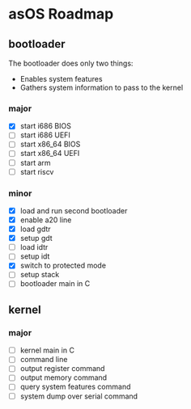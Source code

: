 # asOS Roadmap

## bootloader

The bootloader does only two things:
* Enables system features
* Gathers system information to pass to the kernel

### major

- [x] start i686 BIOS
- [ ] start i686 UEFI
- [ ] start x86_64 BIOS
- [ ] start x86_64 UEFI
- [ ] start arm
- [ ] start riscv

### minor

- [x] load and run second bootloader
- [x] enable a20 line
- [x] load gdtr
- [x] setup gdt
- [ ] load idtr
- [ ] setup idt
- [x] switch to protected mode
- [ ] setup stack
- [ ] bootloader main in C

## kernel

### major

- [ ] kernel main in C
- [ ] command line
- [ ] output register command
- [ ] output memory command
- [ ] query system features command
- [ ] system dump over serial command
